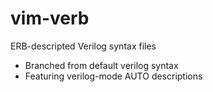 # vim-verb
ERB-descripted Verilog syntax files
  - Branched from default verilog syntax
  - Featuring verilog-mode AUTO descriptions
